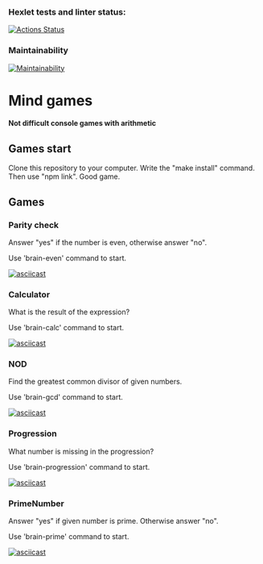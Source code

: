### Hexlet tests and linter status:
[![Actions Status](https://github.com/GatyzkayaGeka/frontend-project-44/workflows/hexlet-check/badge.svg)](https://github.com/GatyzkayaGeka/frontend-project-44/actions)

### Maintainability
[![Maintainability](https://api.codeclimate.com/v1/badges/6fa9b3970527baf94b5b/maintainability)](https://codeclimate.com/github/GatyzkayaGeka/frontend-project-44/maintainability)

# Mind games

#### Not difficult console games with arithmetic

## Games start

Clone this repository to your computer. Write the "make install" command. Then use "npm link". Good game.

## Games

### Parity check

Answer "yes" if the number is even, otherwise answer "no".

Use 'brain-even' command to start.

[![asciicast](https://asciinema.org/a/c9R5WPxi4h2zG40AaVBOsqy9D.svg)](https://asciinema.org/a/c9R5WPxi4h2zG40AaVBOsqy9D)

### Calculator

What is the result of the expression?

Use 'brain-calc' command to start.

[![asciicast](https://asciinema.org/a/538589.svg)](https://asciinema.org/a/538589)

### NOD

Find the greatest common divisor of given numbers.

Use 'brain-gcd' command to start.

[![asciicast](https://asciinema.org/a/538696.svg)](https://asciinema.org/a/538696)

### Progression

What number is missing in the progression?

Use 'brain-progression' command to start.

[![asciicast](https://asciinema.org/a/539457.svg)](https://asciinema.org/a/539457)

### PrimeNumber

Answer "yes" if given number is prime. Otherwise answer "no".

Use 'brain-prime' command to start.

[![asciicast](https://asciinema.org/a/539549.svg)](https://asciinema.org/a/539549)